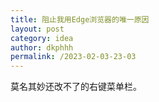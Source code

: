 ```yaml
---
title: 阻止我用Edge浏览器的唯一原因
layout: post
category: idea
author: dkphhh
permalink: /2023-02-03-23-03
---
```

莫名其妙还改不了的右键菜单栏。